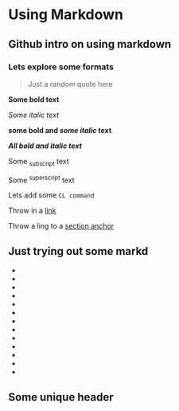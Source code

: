 # Using Markdown 

## Github intro on using markdown

### Lets explore some formats

> Just a random quote here

**Some bold text**

_Some italic text_

**some bold and _some italic_ text**

***All bold and italic text***

Some <sub>subscript</sub> text

Some <sup>superscript</sup> text

Lets add some `CL command`

Throw in a [link](www.github.com)

Throw a ling to a [section anchor](#some-unique-header)

Just trying out some markd
-
-
-
-
-
-
-
-
-
-
-
-
-
-
## Some unique header
